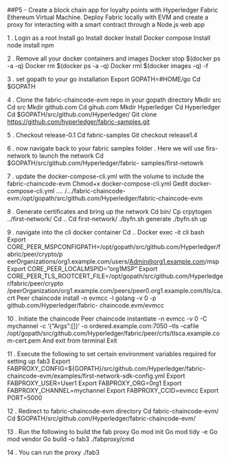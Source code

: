 ##P5 - Create a block chain app for loyalty points with Hyperledger Fabric Ethereum Virtual Machine. Deploy Fabric locally with EVM and create a proxy for interacting with a smart contract through a Node.js web app

1 . Login as a root
	Install go 
	Install docker
	Install Docker compose
	Install node install npm

2 . Remove all your docker containers and images
	Docker stop $(docker ps -a -q)
	Docker rm $(docker ps -a -q)
	Docker rml $(docker images -q) -f

3 . set gopath to your go installation
	Export GOPATH=#HOME/go
	Cd $GOPATH

4 . Clone the fabric-chaincode-evm repo in your gopath directory
	Mkdir src
	Cd src
	Mkdir github.com
	Cd gihub.com
	Mkdir Hyperledger
	Cd Hyperledger
	Cd $GOPATH/src/github.com/Hyperledger/
	Git clone https://github.com/hyperledger/fabric-samples.git 

5 . Checkout release-0.1
	Cd fabric-samples
	Git checkout release1.4

6 . now navigate back to your fabric samples folder . Here we will use firs-network to launch the network
	Cd $GOPATH/src/github.com/Hyperledger/fabric- samples/first-netowrk

7 . update the docker-compose-cli.yml with the volume to include the fabric-chaincode-evm
	Chmod+x docker-compose-cli.yml
	Gedit docker-compose-cli.yml
	…. /…/fabric-chaincode-evm:/opt/gopath/src/github.com/Hyperledger/fabric-chaincode-evm

8 . Generate certificates and bring up the network
Cd bin/
	Cp crpytogen ../first-network/
	Cd ..
	Cd first-network/
	./byfn.sh generate
	./byfn.sh up

9 . navigate into the cli docker container
	Cd ..
	Docker exec -it cli bash
	Export 	CORE_PEER_MSPCONFIGPATH=/opt/gopath/src/github.com/Hyperledger/fabric/peer/crypto/p	eerOrganizations/org1.example.com/users/Admin@org1.example.com/msp
	Export CORE_PEER_LOCALMSPID=”org1MSP”
	Export 	CORE_PEER_TLS_ROOTCERT_FILE=/opt/gopath/src/github.com/Hyperledger/fabric/peer/crypto	/peerOrganization/org1.example.com/peers/peer0.org1.example.com/tls/ca.crt
	Peer chaincode install -n evmcc -l golang -v 0 -p github.com/Hyperledger/fabric-	chaincode.evm/evmcc

10 . Initiate the chaincode
	Peer chaincode instantiate -n evmcc -v 0 -C mychannel -c ‘{“Args”:[]}’ -o ordered.example.com:7050 –tls –cafile /opt/gopath/src/github.com/Hyperledger/fabric/peer/crts/tlsca.example.com-cert.pem
And exit from terminal
	Exit

11 . Execute the following to set certain environment variables required for setting up fab3
	Export FABPROXY_CONFIG=${GOPATH}/src/github.com/Hyperledger/fabric-chaincode-evm/examples/first-network-sdk-config.yml
	Export FABPROXY_USER=User1
	Export FABPROXY_ORG=0rg1
	Export FABPROXY_CHANNEL=mychannel
	Export FABPROXY_CCID=evmcc
	Export PORT=5000

12 . Redirect to fabric-chaincode-evm directory
	Cd fabric-chaincode-evm/
	Cd $GOPATH/src/github.com/Hyperledger/fabric-chaincode-evm/

13  . Run the following to build the fab proxy
	Go mod init
	Go mod tidy -e
	Go mod vendor
	Go build -o fab3 ./fabproxy/cmd

14 . You can run the proxy
./fab3
